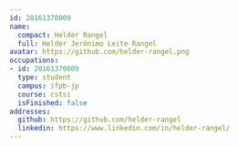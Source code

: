 ```yaml
---
id: 20161370009
name:
  compact: Helder Rangel
  full: Helder Jerônimo Leite Rangel
avatar: https://github.com/helder-rangel.png
occupations:
- id: 20161370009
  type: student
  campus: ifpb-jp
  course: cstsi
  isFinished: false
addresses:
  github: https://github.com/helder-rangel
  linkedin: https://www.linkedin.com/in/helder-rangel/
---
```

